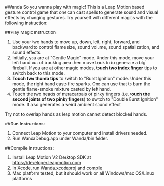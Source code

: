 #Wanda
So you wanna play with magic! This is a Leap Motion based gesture control game that one can cast spells to generate sound and visual effects by changing gestures. Try yourself with different magics with the following instruction:

##Play Magic Instruction  
1. Use your two hands to move up, down, left, right, forward, and backward to control flame size, sound volume, sound spatialization, and sound effects. 
2. Initially, you are at "Gentle Magic" mode. Under this mode, move your left hand out of tracking area then move back in to generate a big fireball. If you are at other magic modes, **touch two index finger** tips to switch back to this mode.
3. **Touch two thumb tips** to switch to "Burst Ignition" mode. Under this mode, the right hand casts fire sparks. One can use that to burn the gentle flame-smoke mixture casted by left hand.  
4. Touch the two heads of metacarpals of pinky fingers (i.e. **touch the second joints of two pinky fingers**) to switch to "Double Burst Ignition" mode. It also generates a weird ambient sound effect

Try not to overlap hands as leap motion cannot detect blocked hands.


##Run Instructions:   
1. Connect Leap Motion to your computer and install drivers needed.
2. Run WandaDebug.app under Wanda/bin folder.

##Compile Instructions:  
1. Install Leap Motion V2 Desktop SDK at https://developer.leapmotion.com  
2. In Xcode, run Wanda.xcodeproj and compile
3. Mac platform tested, but it should work on all Windows/mac OS/Linux platforms


